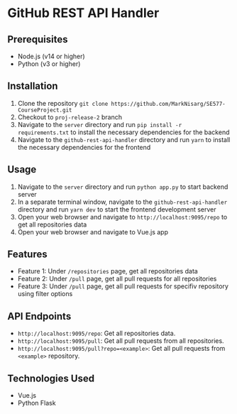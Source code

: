 # GitHub REST API Handler

## Prerequisites

* Node.js (v14 or higher)
* Python (v3 or higher)

## Installation

1. Clone the repository `git clone https://github.com/MarkNisarg/SE577-CourseProject.git`
2. Checkout to `proj-release-2` branch
3. Navigate to the `server` directory and run `pip install -r requirements.txt` to install the necessary dependencies for the backend
4. Navigate to the `github-rest-api-handler` directory and run `yarn` to install the necessary dependencies for the frontend

## Usage

1. Navigate to the `server` directory and run `python app.py` to start backend server
2. In a separate terminal window, navigate to the `github-rest-api-handler` directory and run `yarn dev` to start the frontend development server
3. Open your web browser and navigate to `http://localhost:9095/repo` to get all repositories data
4. Open your web browser and navigate to Vue.js app

## Features

* Feature 1: Under `/repositories` page, get all repositories data
* Feature 2: Under `/pull` page, get all pull requests for all repositories
* Feature 3: Under `/pull` page, get all pull requests for specifiv repository using filter options

## API Endpoints

* `http://localhost:9095/repo`: Get all repositories data.
* `http://localhost:9095/pull`: Get all pull requests from all repositories.
* `http://localhost:9095/pull?repo=<example>`: Get all pull requests from `<example>` repository.

## Technologies Used

* Vue.js
* Python Flask

